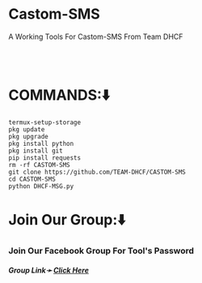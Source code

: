 # Castom-SMS
A Working Tools For Castom-SMS From Team DHCF

<br><br>
# COMMANDS:⬇️
```
termux-setup-storage
pkg update
pkg upgrade
pkg install python
pkg install git
pip install requests
rm -rf CASTOM-SMS
git clone https://github.com/TEAM-DHCF/CASTOM-SMS
cd CASTOM-SMS
python DHCF-MSG.py
```

# Join Our Group:⬇️
<h3> Join Our Facebook Group For Tool's Password</h3>
<h5>Group Link➛ <a href="https://facebook.com/groups/spamming.termux.learning.point/">Click Here</a></h5>
